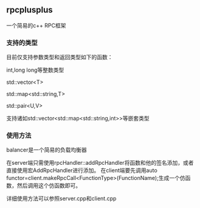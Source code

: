 ## rpcplusplus
一个简易的c++ RPC框架

### 支持的类型

目前仅支持参数类型和返回类型如下的函数：

int,long long等整数类型

std::vector\<T\>

std::map\<std::string,T\>

std::pair\<U,V\>

支持诸如std::vector\<std::map\<std::string,int\>\>等嵌套类型

### 使用方法

balancer是一个简易的负载均衡器

在server端只需使用rpcHandler::addRpcHandler将函数和他的签名添加，或者直接使用宏AddRpcHandler进行添加。
在client端要先调用auto functor=client.makeRpcCall\<FunctionType\>(FunctionName);生成一个仿函数，然后调用这个仿函数即可。

详细使用方法可以参照server.cpp和client.cpp
